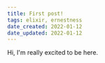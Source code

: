 ```yaml
---
title: First post!
tags: elixir, ernestness
date_created: 2022-01-12
date_updated: 2022-01-12
---
```


Hi, I'm really excited to be here.
